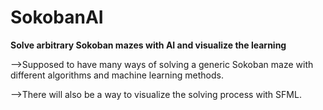 # SokobanAI

<b>Solve arbitrary Sokoban mazes with AI and visualize the learning</b>

-->Supposed to have many ways of solving a generic Sokoban maze with different algorithms and machine learning methods.

-->There will also be a way to visualize the solving process with SFML.
